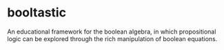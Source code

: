 booltastic
==========
An educational framework for the boolean algebra, in which propositional logic can be explored through the rich manipulation of boolean equations.

